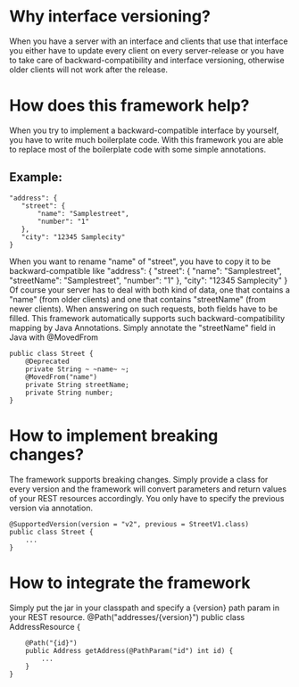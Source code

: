 Why interface versioning?
=========================
When you have a server with an interface and clients that use that interface
you either have to update every client on every server-release
or you have to take care of backward-compatibility and interface versioning,
otherwise older clients will not work after the release.

How does this framework help?
=============================
When you try to implement a backward-compatible interface by yourself,
you have to write much boilerplate code.
With this framework you are able to replace most of the boilerplate code with some simple annotations.

Example:
--------------------------------
    "address": {
       "street": {
           "name": "Samplestreet",
           "number": "1"
       },
       "city": "12345 Samplecity"
    }
When you want to rename "name" of "street", you have to copy it to be backward-compatible like
    "address": {
       "street": {
           "name": "Samplestreet",
           "streetName": "Samplestreet",
           "number": "1"
       },
       "city": "12345 Samplecity"
    }
Of course your server has to deal with both kind of data, one that contains a "name"
(from older clients) and one that contains "streetName" (from newer clients).
When answering on such requests, both fields have to be filled.
This framework automatically supports such backward-compatibility mapping by Java Annotations.
Simply annotate the "streetName" field in Java with @MovedFrom

    public class Street {
        @Deprecated
        private String ~ ~name~ ~;
        @MovedFrom("name")
        private String streetName;
        private String number;
    }
How to implement breaking changes?
==================================
The framework supports breaking changes. Simply provide a class for every version
and the framework will convert parameters and return values of your REST resources
accordingly. You only have to specify the previous version via annotation.

    @SupportedVersion(version = "v2", previous = StreetV1.class)
    public class Street {
        ...
    }


How to integrate the framework
==============================
Simply put the jar in your classpath and specify a {version} path param in your REST resource.
    @Path("addresses/{version}")
    public class AddressResource {
    
        @Path("{id}")
        public Address getAddress(@PathParam("id") int id) {
            ...
        }
    }